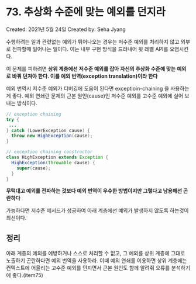 # 73. 추상화 수준에 맞는 예외를 던지라

Created: 2021년 5월 24일
Created by: Seha Jyang

수행하려는 일과 관련없는 예외가 튀어나오는 경우는 저수준 예외를 처리하지 않고 외부로 전파할때 일어나는 일이다. 이는 내부 구현 방식을 드러내어 윗 레벨 API를 오염시킨다.

이 문제를 피하려면 **상위 계층에선 저수준 예외를 잡아 자신의 추상화 수준에 맞는 예외로 바꿔 던져야 한다. 이를 예외 번역(exception translation)이라 한다**

예외 번역시 저수준 예외가 디버깅에 도움이 된다면 exceptioin-chaining 을 사용하는게 좋다. 예외 연쇄란 문제의 근본 원인(cause)인 저수준 예외를 고수준 예외에 실어 보내는 방식이다.

```java
// exception chaining
try {
 ...
} catch (LowerException cause) {
  throw new HighException(cause);
} 
```

```java
// exception chaining constructor
class HighException extends Exception {
  HighException(Throwable cause) {
    super(cause);
  }
}
```

**무턱대고 예외를 전파하는 것보다 예외 번역이 우수한 방법이지만 그렇다고 남용해선 곤란하다**

가능하다면 저수준 메서드가 성공하여 아래 계층에선 예외가 발생하지 않도록 하는것이 최선이다.

## 정리

아래 계층의 예외를 예방하거나 스스로 처리할 수 없고, 그 예외를 상위 계층에 그대로 노출하기 곤란하다면 예외 번역을 사용하라. 이때 예외 연쇄를 이용하면 상위 계층에는 컨텍스트에 어울리는 고수준 예외를 던지면서 근본 원인도 함께 알려줘 오류를 분석하기에 좋다.(item75)
